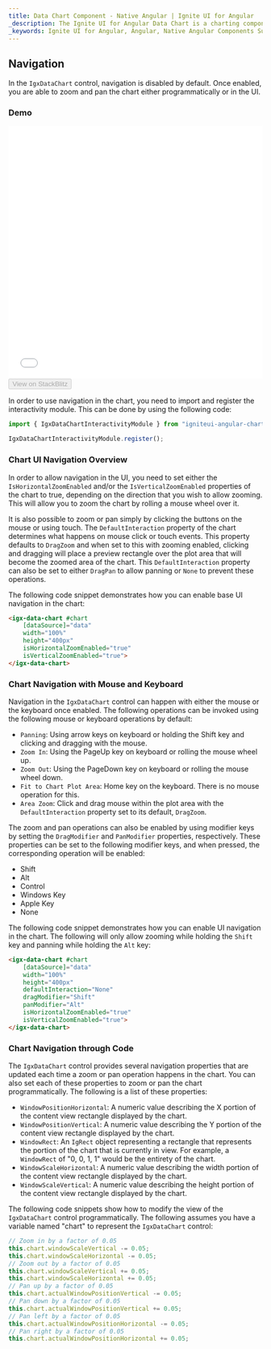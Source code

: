 ```yaml
---
title: Data Chart Component - Native Angular | Ignite UI for Angular
_description: The Ignite UI for Angular Data Chart is a charting component that provides modular design of axis, markers, series, legend, and annotation layers. With this chart, you can create multiple instances of these visual elements in the same chart plot area in order to create composite chart views.
_keywords: Ignite UI for Angular, Angular, Native Angular Components Suite, Native Angular Controls, Native Angular Components, Native Angular Components Library, Angular Chart, Angular Chart Control, Angular Chart Example, Angular Chart Component, Angular Data Chart
---
```


## Navigation

In the `IgxDataChart` control, navigation is disabled by default. Once enabled, you are able to zoom and pan the chart either programmatically or in the UI.

### Demo

<div class="sample-container" style="height: 500px">
    <iframe id="data-chart-navigation-iframe" src='{environment:demosBaseUrl}/charts/data-chart-navigation' width="100%" height="100%" seamless frameBorder="0" onload="onSampleIframeContentLoaded(this);"></iframe>
</div>
<div>
    <button data-localize="stackblitz" disabled class="stackblitz-btn" data-iframe-id="data-chart-navigation-iframe" data-demos-base-url="{environment:demosBaseUrl}">View on StackBlitz
    </button>
</div>

<div class="divider--half"></div>

In order to use navigation in the chart, you need to import and register the interactivity module. This can be done by using the following code:

```typescript
import { IgxDataChartInteractivityModule } from "igniteui-angular-charts/ES5/igx-data-chart-interactivity-module";

IgxDataChartInteractivityModule.register();
```

### Chart UI Navigation Overview

In order to allow navigation in the UI, you need to set either the `IsHorizontalZoomEnabled` and/or the `IsVerticalZoomEnabled` properties of the chart to true, depending on the direction that you wish to allow zooming. This will allow you to zoom the chart by rolling a mouse wheel over it.

It is also possible to zoom or pan simply by clicking the buttons on the mouse or using touch. The `DefaultInteraction` property of the chart determines what happens on mouse click or touch events. This property defaults to `DragZoom` and when set to this with zooming enabled, clicking and dragging will place a preview rectangle over the plot area that will become the zoomed area of the chart. This `DefaultInteraction` property can also be set to either `DragPan` to allow panning or `None` to prevent these operations.

The following code snippet demonstrates how you can enable base UI navigation in the chart:

```html
<igx-data-chart #chart
    [dataSource]="data"
    width="100%"
    height="400px"
    isHorizontalZoomEnabled="true"
    isVerticalZoomEnabled="true">
</igx-data-chart>
```

### Chart Navigation with Mouse and Keyboard

Navigation in the `IgxDataChart` control can happen with either the mouse or the keyboard once enabled. The following operations can be invoked using the following mouse or keyboard operations by default:

-   `Panning`: Using arrow keys on keyboard or holding the Shift key and clicking and dragging with the mouse.
-   `Zoom In`: Using the PageUp key on keyboard or rolling the mouse wheel up.
-   `Zoom Out`: Using the PageDown key on keyboard or rolling the mouse wheel down.
-   `Fit to Chart Plot Area`: Home key on the keyboard. There is no mouse operation for this.
-   `Area Zoom`: Click and drag mouse within the plot area with the `DefaultInteraction` property set to its default, `DragZoom`.

The zoom and pan operations can also be enabled by using modifier keys by setting the `DragModifier` and `PanModifier` properties, respectively. These properties can be set to the following modifier keys, and when pressed, the corresponding operation will be enabled:

-   Shift
-   Alt
-   Control
-   Windows Key
-   Apple Key
-   None

The following code snippet demonstrates how you can enable UI navigation in the chart. The following will only allow zooming while holding the `Shift` key and panning while holding the `Alt` key:

```html
<igx-data-chart #chart
    [dataSource]="data"
    width="100%"
    height="400px"
    defaultInteraction="None"
    dragModifier="Shift"
    panModifier="Alt"
    isHorizontalZoomEnabled="true"
    isVerticalZoomEnabled="true">
</igx-data-chart>
```

<!-- ### Chart Navigation with Overview Plus Detail Pane

In the `IgxDataChart` control, there is an overlaid control that allows navigation. This control supports a preview of most supported series types as well as all navigation methods described above. This overlay is the overview plus detail pane, and it can be enabled by setting the `overviewPlusDetailPaneVisibility` property.

The following is a summary of the operations a user can carry out with the overview plus detail pane:

- `Zoom a chart incrementally`: Use the mouse wheel or the zoom in/out buttons of the overview plus detail pane.
- `Zoom a chart to a specific level`: Use the zoom slider of the overview plus detail pane.
- `Reset a chart to 100% zoom level`: Use the zoom reset button of the overview plus detail pane.
- `Pan chart in all directions`: Click and drag the window rectangle inside of the preview plot area on the overview plus detail pane.
- `Pan to a specific region of the chart`: Clicking outside of the window rectangle inside of the preview area will move the window rectangle to that area.
- `Change mouse drag interaction in the chart`: Use the cursor button on the overview plus detail pane. This will switch between panning and drag zooming with the mouse.

The following code snippet demonstrates how to enable the overview plus detail pane:

```html
// TODO
```

```tsx
<IgrDataChart dataSource={this.data}
    width="100%"
    height="400px"
    overviewPlusDetailPaneVisibility="Visible">
</IgrDataChart>
``` -->

### Chart Navigation through Code

The `IgxDataChart` control provides several navigation properties that are updated each time a zoom or pan operation happens in the chart. You can also set each of these properties to zoom or pan the chart programmatically. The following is a list of these properties:

-   `WindowPositionHorizontal`: A numeric value describing the X portion of the content view rectangle displayed by the chart.
-   `WindowPositionVertical`: A numeric value describing the Y portion of the content view rectangle displayed by the chart.
-   `WindowRect`: An `IgRect` object representing a rectangle that represents the portion of the chart that is currently in view. For example, a `WindowRect` of "0, 0, 1, 1" would be the entirety of the chart.
-   `WindowScaleHorizontal`: A numeric value describing the width portion of the content view rectangle displayed by the chart.
-   `WindowScaleVertical`: A numeric value describing the height portion of the content view rectangle displayed by the chart.

The following code snippets show how to modify the view of the `IgxDataChart` control programmatically. The following assumes you have a variable named "chart" to represent the `IgxDataChart` control:

```typescript
// Zoom in by a factor of 0.05
this.chart.windowScaleVertical -= 0.05;
this.chart.windowScaleHorizontal -= 0.05;
// Zoom out by a factor of 0.05
this.chart.windowScaleVertical += 0.05;
this.chart.windowScaleHorizontal += 0.05;
// Pan up by a factor of 0.05
this.chart.actualWindowPositionVertical -= 0.05;
// Pan down by a factor of 0.05
this.chart.actualWindowPositionVertical += 0.05;
// Pan left by a factor of 0.05
this.chart.actualWindowPositionHorizontal -= 0.05;
// Pan right by a factor of 0.05
this.chart.actualWindowPositionHorizontal += 0.05;
```

